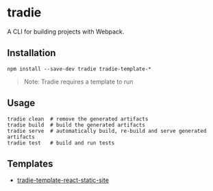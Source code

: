 # tradie

A CLI for building projects with Webpack.

## Installation

    npm install --save-dev tradie tradie-template-*
    
  > Note: Tradie requires a template to run
    
## Usage

    tradie clean  # remove the generated artifacts
    tradie build  # build the generated artifacts
    tradie serve  # automatically build, re-build and serve generated artifacts
    tradie test   # build and run tests

## Templates

- [tradie-template-react-static-site](https://www.npmjs.com/package/tradie-template-react-static-site)
